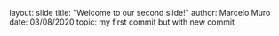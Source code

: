 layout: slide
title: "Welcome to our second slide!"
author: Marcelo Muro
date: 03/08/2020
topic: my first commit but with new commit
